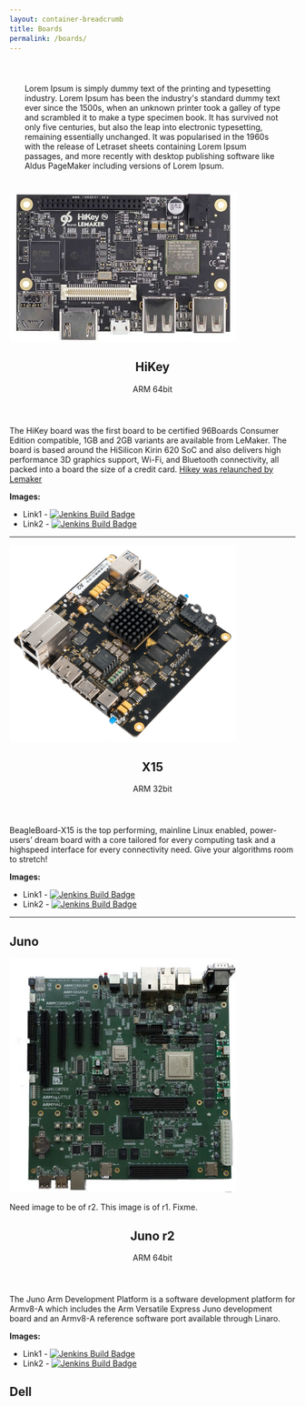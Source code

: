```yaml
---
layout: container-breadcrumb
title: Boards
permalink: /boards/
---
```


<!-- Snippet about the boards in LKFT -->
<div class="row">
  <div class="col-md-12" style="padding: 20pt">
    <p> Lorem Ipsum is simply dummy text of the printing and
    typesetting industry. Lorem Ipsum has been the industry's standard
    dummy text ever since the 1500s, when an unknown printer took a
    galley of type and scrambled it to make a type specimen book. It
    has survived not only five centuries, but also the leap into
    electronic typesetting, remaining essentially unchanged. It was
    popularised in the 1960s with the release of Letraset sheets
    containing Lorem Ipsum passages, and more recently with desktop
    publishing software like Aldus PageMaker including versions of
      Lorem Ipsum.</p>
  </div>
</div>


<!-- HiSilicon HiKey 6220  Board -->
<div class = "container">
  <div class = "row">
    <div class = "col-md-3">
      <img src="/assets/hikey-6220.jpg" alt="Hikey 6220 Image" class="img-responsive">
    </div>
    <div class = "col-md-7">
      <header>
        <h2> HiKey </h2>
        <span class="label label-info">ARM 64bit</span>
      </header>
      <p>The HiKey board was the first board to be certified 96Boards Consumer
        Edition compatible,  1GB and 2GB variants are available from LeMaker.
        The board is based around the HiSilicon Kirin 620 SoC and also delivers
        high performance 3D graphics support, Wi-Fi, and Bluetooth
        connectivity, all packed into a board the size of a credit card.
        <a href="http://www.lemaker.com/page/hikey.html"> Hikey was
          relaunched by Lemaker</a>
      </p>
    </div>
    <div class = "col-md-2">
      <strong> Images: </strong>
      <ul>
        <li>Link1
        - <a href="https://ci.linaro.org/view/lkft/job/openembedded-lkft-linux-next/DISTRO=rpb,MACHINE=hikey,label=docker-stretch-amd64/"><img src="https://ci.linaro.org/buildStatus/icon?job=openembedded-lkft-linux-next/DISTRO=rpb,MACHINE=hikey,label=docker-stretch-amd64"
        alt="Jenkins Build Badge" /></a></li>
        <li>Link2
        - <a href="https://ci.linaro.org/view/lkft/job/openembedded-lkft-linux-next/DISTRO=rpb,MACHINE=hikey,label=docker-stretch-amd64/"><img src="https://ci.linaro.org/buildStatus/icon?job=openembedded-lkft-linux-next/DISTRO=rpb,MACHINE=hikey,label=docker-stretch-amd64"
        alt="Jenkins Build Badge" /></a></li>
      </ul>
    </div>
  </div>
</div>

<hr>

<!-- TI Beagle Bone X15 -->
<div class = "container">
  <div class = "row">
    <div class = "col-md-3">
      <img src="/assets/bb_x15.png" alt="Beagle Bone X15 Image" class="img-responsive">
    </div>
    <div class = "col-md-7">
      <header>
        <h2> X15 </h2>
        <span class="label label-info">ARM 32bit</span>
      </header>
      <p>
	BeagleBoard-X15 is the top performing, mainline Linux enabled,
	power-users’ dream board with a core tailored for every
	computing task and a highspeed interface for every
	connectivity need. Give your algorithms room to stretch!
      </p>
    </div>
    <div class = "col-md-2">
      <strong> Images: </strong>
      <ul>
        <li>Link1 - <a href="https://ci.linaro.org/view/lkft/job/openembedded-lkft-linux-next/DISTRO=rpb,MACHINE=hikey,label=docker-stretch-amd64/"><img src="https://ci.linaro.org/buildStatus/icon?job=openembedded-lkft-linux-next/DISTRO=rpb,MACHINE=hikey,label=docker-stretch-amd64" alt="Jenkins Build Badge" /></a></li>
        <li>Link2 - <a href="https://ci.linaro.org/view/lkft/job/openembedded-lkft-linux-next/DISTRO=rpb,MACHINE=hikey,label=docker-stretch-amd64/"><img src="https://ci.linaro.org/buildStatus/icon?job=openembedded-lkft-linux-next/DISTRO=rpb,MACHINE=hikey,label=docker-stretch-amd64" alt="Jenkins Build Badge" /></a></li>
      </ul>
    </div>
  </div>
</div>

<hr>


## Juno

<!-- Arm Juno r2 Board -->
<div class = "container">
  <div class = "row">
    <div class = "col-md-3">
      <img src="/assets/juno_r1.jpg" alt="Juno r1.jpb" class="img-responsive">
      <p> Need image to be of r2. This image is of r1. Fixme. </p>
    </div>
    <div class = "col-md-7">
      <header>
        <h2> Juno r2  </h2>
        <span class="label label-info">ARM 64bit</span>
      </header>
      <p>
	The Juno Arm Development Platform is a software development
	platform for Armv8-A which includes the Arm Versatile Express
	Juno development board and an Armv8-A reference software port
	available through Linaro.
      </p>
    </div>
    <div class = "col-md-2">
      <strong> Images: </strong>
      <ul>
        <li>Link1 - <a href="https://ci.linaro.org/view/lkft/job/openembedded-lkft-linux-next/DISTRO=rpb,MACHINE=hikey,label=docker-stretch-amd64/"><img src="https://ci.linaro.org/buildStatus/icon?job=openembedded-lkft-linux-next/DISTRO=rpb,MACHINE=hikey,label=docker-stretch-amd64" alt="Jenkins Build Badge" /></a></li>
        <li>Link2 - <a href="https://ci.linaro.org/view/lkft/job/openembedded-lkft-linux-next/DISTRO=rpb,MACHINE=hikey,label=docker-stretch-amd64/"><img src="https://ci.linaro.org/buildStatus/icon?job=openembedded-lkft-linux-next/DISTRO=rpb,MACHINE=hikey,label=docker-stretch-amd64" alt="Jenkins Build Badge" /></a></li>
      </ul>
    </div>
  </div>
</div>



## Dell
